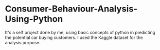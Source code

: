 # Consumer-Behaviour-Analysis-Using-Python
It's a self project done by me, using basic concepts of python in predicting the potential car buying customers. I used the Kaggle dataset for the analysis purpose.  
